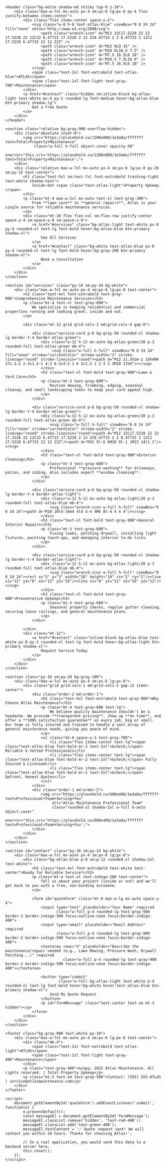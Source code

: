 <!DOCTYPE html>
<html lang="en">
<head>
    <meta charset="UTF-8">
    <meta name="viewport" content="width=device-width, initial-scale=1.0">
    <title>Atlas Maintenance - Total Property Upkeep: Inside & Out</title>
    <script src="https://cdn.tailwindcss.com"></script>
    <link href="https://fonts.googleapis.com/css2?family=Inter:wght@400;600;700;800&display=swap" rel="stylesheet">
    <style>
        body { font-family: 'Inter', sans-serif; }
        .service-card { transition: all 0.3s ease; }
        .service-card:hover { transform: translateY(-5px); box-shadow: 0 15px 25px rgba(0, 0, 0, 0.15); }
        .btn-primary { transition: all 0.2s ease; }
        .btn-primary:active { transform: scale(0.98); }
        /* Custom SVG for maintenance icon */
        .wrench-icon { fill: none; stroke: currentColor; stroke-width: 2; stroke-linecap: round; stroke-linejoin: round; }
    </style>
    <script>
        tailwind.config = {
            theme: {
                extend: {
                    colors: {
                        'atlas-blue': '#1e3a8a', /* Dark Blue for reliability */
                        'atlas-light': '#3b82f6', /* Blue for action */
                        'atlas-green': '#10b981', /* Green for outdoor services */
                    }
                }
            }
        }
    </script>
</head>
<body class="bg-gray-50">

    <header class="bg-white shadow-md sticky top-0 z-10">
        <div class="max-w-7xl mx-auto px-4 sm:px-6 lg:px-8 py-4 flex justify-between items-center">
            <div class="flex items-center space-x-2">
                <svg class="w-8 h-8 text-atlas-blue" viewBox="0 0 24 24" fill="none" xmlns="http://www.w3.org/2000/svg">
                    <path class="wrench-icon" d="M12 22C17.5228 22 22 17.5228 22 12C22 6.47715 17.5228 2 12 2C6.47715 2 2 6.47715 2 12C2 17.5228 6.47715 22 12 22Z" />
                    <path class="wrench-icon" d="M15 9L9 15" />
                    <path class="wrench-icon" d="M18 6L16.5 7.5" />
                    <path class="wrench-icon" d="M7.5 16.5L6 18" />
                    <path class="wrench-icon" d="M16.5 7.5L18 6" />
                    <path class="wrench-icon" d="M7.5 16.5L6 18" />
                </svg>
                <span class="text-2xl font-extrabold text-atlas-blue">ATLAS</span>
                <span class="text-2xl font-light text-gray-700">Maintenance</span>
            </div>
            <a href="#contact" class="hidden sm:inline-block bg-atlas-light text-white px-4 py-2 rounded-lg font-medium hover:bg-atlas-blue btn-primary shadow-lg">
                Get a Free Quote
            </a>
        </div>
    </header>

    <section class="relative bg-gray-900 overflow-hidden">
        <div class="absolute inset-0">
            <img src="https://placehold.co/1200x800/1e3a8a/ffffff?text=Total+Property+Maintenance" 
                 class="w-full h-full object-cover opacity-50" 
                 onerror="this.src='https://placehold.co/1200x800/1e3a8a/ffffff?text=Total+Property+Maintenance';">
        </div>
        <div class="relative max-w-7xl mx-auto px-4 sm:px-6 lg:px-8 py-20 sm:py-32 text-center">
            <h1 class="text-5xl sm:text-7xl font-extrabold tracking-tight text-white shadow-text">
                Inside-Out <span class="text-atlas-light">Property Upkeep.</span>
            </h1>
            <p class="mt-4 max-w-2xl mx-auto text-xl text-gray-300">
                From **lawn care** to **general repairs**, Atlas is your single source for reliable maintenance services.
            </p>
            <div class="mt-10 flex flex-col sm:flex-row justify-center space-y-4 sm:space-y-0 sm:space-x-6">
                <a href="#services" class="bg-atlas-light text-white px-8 py-4 rounded-xl text-lg font-bold hover:bg-atlas-blue btn-primary shadow-xl">
                    See All Services
                </a>
                <a href="#contact" class="bg-white text-atlas-blue px-8 py-4 rounded-xl text-lg font-bold hover:bg-gray-200 btn-primary shadow-xl">
                    Book a Consultation
                </a>
            </div>
        </div>
    </section>

    <section id="services" class="py-16 sm:py-24 bg-white">
        <div class="max-w-7xl mx-auto px-4 sm:px-6 lg:px-8 text-center">
            <h2 class="text-4xl font-extrabold text-gray-900">Comprehensive Maintenance Services</h2>
            <p class="mt-4 text-xl text-gray-600">
                We specialize in keeping residential and commercial properties running and looking great, inside and out.
            </p>

            <div class="mt-12 grid grid-cols-1 md:grid-cols-4 gap-8">
                
                <div class="service-card p-6 bg-gray-50 rounded-xl shadow-lg border-t-4 border-atlas-green">
                    <div class="w-12 h-12 mx-auto bg-atlas-green/20 p-3 rounded-full text-atlas-green mb-4">
                         <svg class="w-full h-full" viewBox="0 0 24 24" fill="none" stroke="currentColor" stroke-width="2" stroke-linecap="round" stroke-linejoin="round"><path d="M12 21.5V2m-2 15h4M4 17s.5-2 2-3c1.5-1 4-2 6-2s4.5 1 6 2c1.5 1 2 3 2 3M20 17H4"/></svg>
                    </div>
                    <h3 class="text-xl font-bold text-gray-900">Lawn & Yard Care</h3>
                    <p class="mt-3 text-gray-600">
                        Routine mowing, trimming, edging, seasonal cleanup, and small landscaping tasks to keep your curb appeal high.
                    </p>
                </div>

                <div class="service-card p-6 bg-gray-50 rounded-xl shadow-lg border-t-4 border-atlas-green">
                    <div class="w-12 h-12 mx-auto bg-atlas-green/20 p-3 rounded-full text-atlas-green mb-4">
                        <svg class="w-full h-full" viewBox="0 0 24 24" fill="none" stroke="currentColor" stroke-width="2" stroke-linecap="round" stroke-linejoin="round"><path d="M12 22C17.5228 22 22 17.5228 22 12C22 6.47715 17.5228 2 12 2C6.47715 2 2 6.47715 2 12C2 17.5228 6.47715 22 12 22Z"/><path d="M15 9l-6 6M10 9l-1 1M15 14l1 1"/></svg>
                    </div>
                    <h3 class="text-xl font-bold text-gray-900">Exterior Cleaning</h3>
                    <p class="mt-3 text-gray-600">
                        Professional **pressure washing** for driveways, patios, and siding. Also includes expert **window cleaning**.
                    </p>
                </div>
                
                <div class="service-card p-6 bg-gray-50 rounded-xl shadow-lg border-t-4 border-atlas-light">
                    <div class="w-12 h-12 mx-auto bg-atlas-light/20 p-3 rounded-full text-atlas-blue mb-4">
                        <svg class="wrench-icon w-full h-full" viewBox="0 0 24 24"><path d="M10 20l4-16m4 4l4 4-4 4M6 8l-4 4 4 4"/></svg>
                    </div>
                    <h3 class="text-xl font-bold text-gray-900">General Interior Repairs</h3>
                    <p class="mt-3 text-gray-600">
                        Fixing leaks, patching drywall, installing light fixtures, painting touch-ups, and managing interior to-do lists.
                    </p>
                </div>

                <div class="service-card p-6 bg-gray-50 rounded-xl shadow-lg border-t-4 border-atlas-light">
                    <div class="w-12 h-12 mx-auto bg-atlas-light/20 p-3 rounded-full text-atlas-blue mb-4">
                        <svg class="wrench-icon w-full h-full" viewBox="0 0 24 24"><rect x="3" y="3" width="18" height="18" rx="2" ry="2"/><line x1="12" y1="8" x2="12" y2="16"/><line x1="8" y1="12" x2="16" y2="12"/></svg>
                    </div>
                    <h3 class="text-xl font-bold text-gray-900">Preventative Upkeep</h3>
                    <p class="mt-3 text-gray-600">
                        Seasonal property checks, regular gutter cleaning, securing loose railings, and general maintenance plans.
                    </p>
                </div>

            </div>
            <div class="mt-12">
                <a href="#contact" class="inline-block bg-atlas-blue text-white px-8 py-3 rounded-xl text-lg font-bold hover:bg-atlas-light btn-primary shadow-xl">
                    Request Service Today
                </a>
            </div>
        </div>
    </section>

    <section class="py-16 sm:py-24 bg-gray-100">
        <div class="max-w-7xl mx-auto px-4 sm:px-6 lg:px-8">
            <div class="grid grid-cols-1 md:grid-cols-2 gap-12 items-center">
                <div class="order-2 md:order-1">
                    <h2 class="text-4xl font-extrabold text-gray-900">Why Choose Atlas Maintenance?</h2>
                    <p class="mt-4 text-gray-600 text-lg">
                        We believe quality maintenance shouldn't be a headache. We provide **transparent pricing**, show up **on time**, and offer a **100% satisfaction guarantee** on every job, big or small. Our team is fully insured and trained to handle a vast array of general maintenance needs, giving you peace of mind.
                    </p>
                    <ul class="mt-6 space-y-3 text-gray-700">
                        <li class="flex items-center text-lg"><span class="text-atlas-blue font-bold mr-2 text-2xl">&check;</span> Reliable & Vetted Professionals</li>
                        <li class="flex items-center text-lg"><span class="text-atlas-blue font-bold mr-2 text-2xl">&check;</span> Fully Insured & Licensed</li>
                        <li class="flex items-center text-lg"><span class="text-atlas-blue font-bold mr-2 text-2xl">&check;</span> Upfront, Honest Quotes</li>
                    </ul>
                </div>
                <div class="order-1 md:order-2">
                    <img src="https://placehold.co/600x400/1e3a8a/ffffff?text=Professional+Team+Serving+You" 
                         alt="Atlas Maintenance Professional Team" 
                         class="rounded-xl shadow-2xl w-full h-auto object-cover"
                         onerror="this.src='https://placehold.co/600x400/1e3a8a/ffffff?text=Professional+Team+Serving+You';">
                </div>
            </div>
        </div>
    </section>

    <section id="contact" class="py-16 sm:py-24 bg-white">
        <div class="max-w-7xl mx-auto px-4 sm:px-6 lg:px-8">
            <div class="bg-atlas-blue p-8 sm:p-12 rounded-xl shadow-2xl text-white">
                <h2 class="text-4xl font-extrabold text-white text-center">Ready for Reliable Service?</h2>
                <p class="mt-4 text-xl text-indigo-200 text-center">
                    Tell us about your project (inside or out) and we'll get back to you with a free, non-binding estimate.
                </p>

                <form id="quoteForm" class="mt-8 max-w-lg mx-auto space-y-4">
                    <input type="text" placeholder="Your Name" required
                           class="w-full p-4 rounded-lg text-gray-900 border-2 border-indigo-500 focus:outline-none focus:border-indigo-400">
                    <input type="email" placeholder="Email Address" required
                           class="w-full p-4 rounded-lg text-gray-900 border-2 border-indigo-500 focus:outline-none focus:border-indigo-400">
                    <textarea rows="4" placeholder="Describe the maintenance/repair needed (e.g., Lawn Mowing, Pressure Wash, Drywall Patching...)" required
                              class="w-full p-4 rounded-lg text-gray-900 border-2 border-indigo-500 focus:outline-none focus:border-indigo-400"></textarea>
                    
                    <button type="submit"
                            class="w-full bg-atlas-light text-white p-4 rounded-xl text-lg font-bold hover:bg-white hover:text-atlas-blue btn-primary shadow-xl">
                        Send My Quote Request
                    </button>
                    <p id="formMessage" class="text-center text-sm mt-3 hidden"></p>
                </form>
            </div>
        </div>
    </section>

    <footer class="bg-gray-900 text-white py-10">
        <div class="max-w-7xl mx-auto px-4 sm:px-6 lg:px-8 text-center">
            <div class="mb-4">
                <span class="text-2xl font-extrabold text-atlas-light">ATLAS</span>
                <span class="text-2xl font-light text-gray-400">Maintenance</span>
            </div>
            <p class="text-gray-400">&copy; 2025 Atlas Maintenance. All rights reserved. | Total Property Upkeep</p>
            <p class="mt-2 text-sm text-gray-500">Contact: (555) 555-ATLAS | service@atlasmaintenance.com</p>
        </div>
    </footer>

    <script>
        document.getElementById('quoteForm').addEventListener('submit', function(e) {
            e.preventDefault();
            const messageEl = document.getElementById('formMessage');
            messageEl.classList.remove('hidden', 'text-red-400');
            messageEl.classList.add('text-green-400');
            messageEl.textContent = '✅ Quote request sent! We will contact you within 24 hours. Thanks for choosing Atlas!';
            
            // In a real application, you would send this data to a backend server here.
            this.reset();
        });
    </script>
</body>
</html>